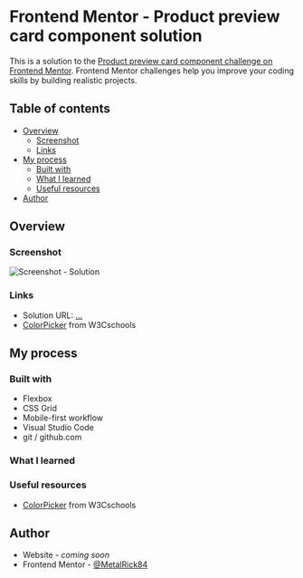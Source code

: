 # Frontend Mentor - Product preview card component solution

This is a solution to the [Product preview card component challenge on Frontend Mentor](https://www.frontendmentor.io/challenges/product-preview-card-component-GO7UmttRfa). Frontend Mentor challenges help you improve your coding skills by building realistic projects. 

## Table of contents

- [Overview](#overview)
  - [Screenshot](#screenshot)
  - [Links](#links)
- [My process](#my-process)
  - [Built with](#built-with)
  - [What I learned](#what-i-learned)
  - [Useful resources](#useful-resources)
- [Author](#author)

## Overview

### Screenshot

![Screenshot - Solution]()

### Links

- Solution URL: [...](#)
- [ColorPicker](https://www.w3schools.com/colors/colors_picker.asp) from W3Cschools

## My process

### Built with

- Flexbox
- CSS Grid
- Mobile-first workflow
- Visual Studio Code
- git / github.com

### What I learned


### Useful resources

- [ColorPicker](https://www.w3schools.com/colors/colors_picker.asp) from W3Cschools

## Author

- Website - *coming soon*
- Frontend Mentor - [@MetalRick84](https://www.frontendmentor.io/profile/MetalRick84)